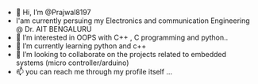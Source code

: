 - 👋 Hi, I’m @Prajwal8197
- I'am currently persuing my Electronics and communication Engineering @ Dr. AIT BENGALURU
- 👀 I’m interested in OOPS with C++ , C programming and python..
- 🌱 I’m currently learning  python and c++
- 💞️ I’m looking to collaborate on the projects related to embedded systems (micro controller/arduino)
- 📫 you can reach me through my profile itself  ...

<!---
Prajwal8197/Prajwal8197 is a ✨ special ✨ repository because its `README.md` (this file) appears on your GitHub profile.
You can click the Preview link to take a look at your changes.
--->
